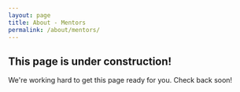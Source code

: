 ```yaml
---
layout: page
title: About - Mentors
permalink: /about/mentors/
---
```


## This page is under construction!

We're working hard to get this page ready for you. Check back soon!